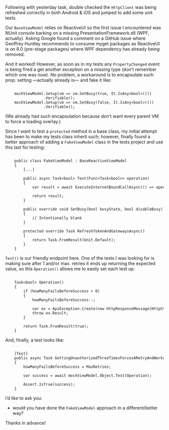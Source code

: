 Following with yesterday task, double checked the `HttpClient` was being
refreshed correctly in both Android & iOS and jumped to add some unit tests.

Our `BaseViewModel` relies on ReactiveUI so the first issue I encountered was
NUnit console barking on a missing PresentationFramework.dll (WPF, actually).
Asking Google found a comment on a GitHub issue where Geoffrey Huntley
recommends to consume myget packages as ReactiveUI is on 8.0 (pre-stage
packages) where WPF dependency has already being removed.

And it worked! However, as soon as in my tests any `PropertyChanged` event is
being fired a get another exception on a missing type (don’t remember which one
was now). No problem, a workaround is to encapsulate such prop. setting
—actually already is— and fake it like:

~~~~~~~~~~~~~~~~~~~~~~~~~~~~~~~~~~~~~~~~~~~~~~~~~~~~~~~~~~~~~~~~~~~~~~~~~~~~~~~~

    mockViewModel.Setup(vm => vm.SetBusy(true, It.IsAny<bool>()))
                 .Verifiable();
    mockViewModel.Setup(vm => vm.SetBusy(false, It.IsAny<bool>()))
                 .Verifiable();
~~~~~~~~~~~~~~~~~~~~~~~~~~~~~~~~~~~~~~~~~~~~~~~~~~~~~~~~~~~~~~~~~~~~~~~~~~~~~~~~

(We already had such encapsulation because don’t want every parent VM to force a
loading overlay.)

Since I want to test a `protected` method in a base class, my initial attempt
has been to make my tests class inherit such; however, finally found a better
approach of adding a `FakeViewModel` class in the tests project and use this
last for testing:

~~~~~~~~~~~~~~~~~~~~~~~~~~~~~~~~~~~~~~~~~~~~~~~~~~~~~~~~~~~~~~~~~~~~~~~~~~~~~~~~

    public class FakeViewModel : BaseReactiveViewModel
    {
        [...]

        public async Task<bool> Test(Func<Task<bool>> operation)
        {
            var result = await ExecuteInternetBoundCallAsync(() => operation());

            return result;
        }

        public override void SetBusy(bool busyState, bool disableBusy)
        {
            // Intentionally blank
        }

        protected override Task RefreshTokenAndGatewaysAsync()
        {
            return Task.FromResult(Unit.Default);
        }
    }
~~~~~~~~~~~~~~~~~~~~~~~~~~~~~~~~~~~~~~~~~~~~~~~~~~~~~~~~~~~~~~~~~~~~~~~~~~~~~~~~

`Test()` is our friendly endpoint here. One of the tests I was looking for is
making sure after 1 and/or max. retries it ends up returning the expected value,
so this `Operation()` allows me to easily set each test up:

~~~~~~~~~~~~~~~~~~~~~~~~~~~~~~~~~~~~~~~~~~~~~~~~~~~~~~~~~~~~~~~~~~~~~~~~~~~~~~~~

    Task<bool> Operation()
    {
        if (howManyFailsBeforeSuccess > 0)
        {
            howManyFailsBeforeSuccess--;

            var ex = ApiException.Create(new HttpResponseMessage(HttpStatusCode.Unauthorized));
            throw ex.Result;
        }

        return Task.FromResult(true);
    }
~~~~~~~~~~~~~~~~~~~~~~~~~~~~~~~~~~~~~~~~~~~~~~~~~~~~~~~~~~~~~~~~~~~~~~~~~~~~~~~~

And, finally, a test looks like:

~~~~~~~~~~~~~~~~~~~~~~~~~~~~~~~~~~~~~~~~~~~~~~~~~~~~~~~~~~~~~~~~~~~~~~~~~~~~~~~~

    [Test]
    public async Task GettingUnauthorizedThreeTimesForcesARetryAndWorks()
    {
        howManyFailsBeforeSuccess = MaxRetries;

        var success = await mockViewModel.Object.Test(Operation);

        Assert.IsTrue(success);
    }
~~~~~~~~~~~~~~~~~~~~~~~~~~~~~~~~~~~~~~~~~~~~~~~~~~~~~~~~~~~~~~~~~~~~~~~~~~~~~~~~

I’d like to ask you:

-   would you have done the `FakeViewModel` approach in a different/better way?

Thanks in advance!
